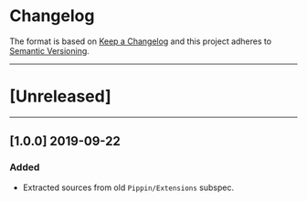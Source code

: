 # Changelog

The format is based on [Keep a Changelog](http://keepachangelog.com/en/1.0.0/) and this project adheres to [Semantic Versioning](http://semver.org/spec/v2.0.0.html).

---

# [Unreleased]

---

## [1.0.0] 2019-09-22

### Added

- Extracted sources from old `Pippin/Extensions` subspec.
